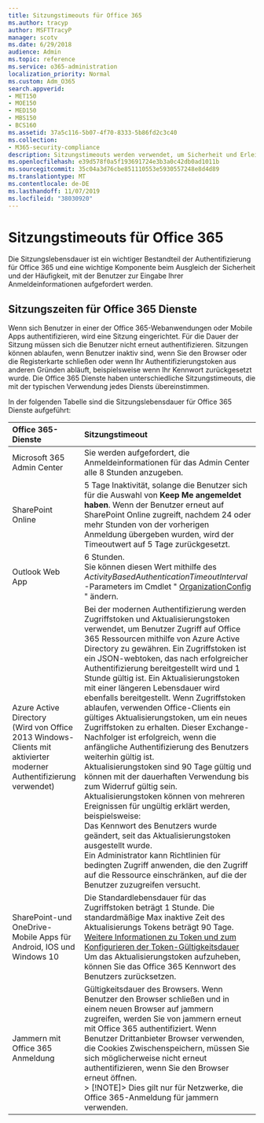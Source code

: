 ```yaml
---
title: Sitzungstimeouts für Office 365
ms.author: tracyp
author: MSFTTracyP
manager: scotv
ms.date: 6/29/2018
audience: Admin
ms.topic: reference
ms.service: o365-administration
localization_priority: Normal
ms.custom: Adm_O365
search.appverid:
- MET150
- MOE150
- MED150
- MBS150
- BCS160
ms.assetid: 37a5c116-5b07-4f70-8333-5b86fd2c3c40
ms.collection:
- M365-security-compliance
description: Sitzungstimeouts werden verwendet, um Sicherheit und Erleichterung des Zugriffs in Office 365-Client-apps auszugleichen.
ms.openlocfilehash: e39d578f0a5f193691724e3b3a0c42db0ad1011b
ms.sourcegitcommit: 35c04a3d76cbe851110553e5930557248e8d4d89
ms.translationtype: MT
ms.contentlocale: de-DE
ms.lasthandoff: 11/07/2019
ms.locfileid: "38030920"
---
```

# <a name="session-timeouts-for-office-365"></a>Sitzungstimeouts für Office 365

Die Sitzungslebensdauer ist ein wichtiger Bestandteil der Authentifizierung für Office 365 und eine wichtige Komponente beim Ausgleich der Sicherheit und der Häufigkeit, mit der Benutzer zur Eingabe Ihrer Anmeldeinformationen aufgefordert werden.
  
## <a name="session-times-for-office-365-services"></a>Sitzungszeiten für Office 365 Dienste

Wenn sich Benutzer in einer der Office 365-Webanwendungen oder Mobile Apps authentifizieren, wird eine Sitzung eingerichtet. Für die Dauer der Sitzung müssen sich die Benutzer nicht erneut authentifizieren. Sitzungen können ablaufen, wenn Benutzer inaktiv sind, wenn Sie den Browser oder die Registerkarte schließen oder wenn Ihr Authentifizierungstoken aus anderen Gründen abläuft, beispielsweise wenn Ihr Kennwort zurückgesetzt wurde. Die Office 365 Dienste haben unterschiedliche Sitzungstimeouts, die mit der typischen Verwendung jedes Diensts übereinstimmen.
  
In der folgenden Tabelle sind die Sitzungslebensdauer für Office 365 Dienste aufgeführt:
  
|**Office 365-Dienste**|**Sitzungstimeout**|
|:-----|:-----|
|Microsoft 365 Admin Center  <br/> |Sie werden aufgefordert, die Anmeldeinformationen für das Admin Center alle 8 Stunden anzugeben.  <br/> |
|SharePoint Online  <br/> |5 Tage Inaktivität, solange die Benutzer sich für die Auswahl von **Keep Me angemeldet haben**. Wenn der Benutzer erneut auf SharePoint Online zugreift, nachdem 24 oder mehr Stunden von der vorherigen Anmeldung übergeben wurden, wird der Timeoutwert auf 5 Tage zurückgesetzt.  <br/> |
|Outlook Web App  <br/> |6 Stunden.  <br/> Sie können diesen Wert mithilfe des _ActivityBasedAuthenticationTimeoutInterval_ -Parameters im Cmdlet " [OrganizationConfig](https://go.microsoft.com/fwlink/p/?LinkId=615378) " ändern.  <br/> |
|Azure Active Directory  <br/> (Wird von Office 2013 Windows-Clients mit aktivierter moderner Authentifizierung verwendet)  <br/> | Bei der modernen Authentifizierung werden Zugriffstoken und Aktualisierungstoken verwendet, um Benutzer Zugriff auf Office 365 Ressourcen mithilfe von Azure Active Directory zu gewähren. Ein Zugriffstoken ist ein JSON-webtoken, das nach erfolgreicher Authentifizierung bereitgestellt wird und 1 Stunde gültig ist. Ein Aktualisierungstoken mit einer längeren Lebensdauer wird ebenfalls bereitgestellt. Wenn Zugriffstoken ablaufen, verwenden Office-Clients ein gültiges Aktualisierungstoken, um ein neues Zugriffstoken zu erhalten. Dieser Exchange-Nachfolger ist erfolgreich, wenn die anfängliche Authentifizierung des Benutzers weiterhin gültig ist.  <br/>  Aktualisierungstoken sind 90 Tage gültig und können mit der dauerhaften Verwendung bis zum Widerruf gültig sein.  <br/>  Aktualisierungstoken können von mehreren Ereignissen für ungültig erklärt werden, beispielsweise:  <br/>  Das Kennwort des Benutzers wurde geändert, seit das Aktualisierungstoken ausgestellt wurde.  <br/>  Ein Administrator kann Richtlinien für bedingten Zugriff anwenden, die den Zugriff auf die Ressource einschränken, auf die der Benutzer zuzugreifen versucht.  <br/> |
|SharePoint-und OneDrive-Mobile Apps für Android, IOS und Windows 10  <br/> |Die Standardlebensdauer für das Zugriffstoken beträgt 1 Stunde. Die standardmäßige Max inaktive Zeit des Aktualisierungs Tokens beträgt 90 Tage.  <br/> [Weitere Informationen zu Token und zum Konfigurieren der Token-Gültigkeitsdauer](https://docs.microsoft.com/azure/active-directory/active-directory-configurable-token-lifetimes) <br/> Um das Aktualisierungstoken aufzuheben, können Sie das Office 365 Kennwort des Benutzers zurücksetzen.  <br/> |
|Jammern mit Office 365 Anmeldung  <br/> |Gültigkeitsdauer des Browsers. Wenn Benutzer den Browser schließen und in einem neuen Browser auf jammern zugreifen, werden Sie von jammern erneut mit Office 365 authentifiziert. Wenn Benutzer Drittanbieter Browser verwenden, die Cookies Zwischenspeichern, müssen Sie sich möglicherweise nicht erneut authentifizieren, wenn Sie den Browser erneut öffnen.  <br/> > [!NOTE]> Dies gilt nur für Netzwerke, die Office 365-Anmeldung für jammern verwenden.           |
   

